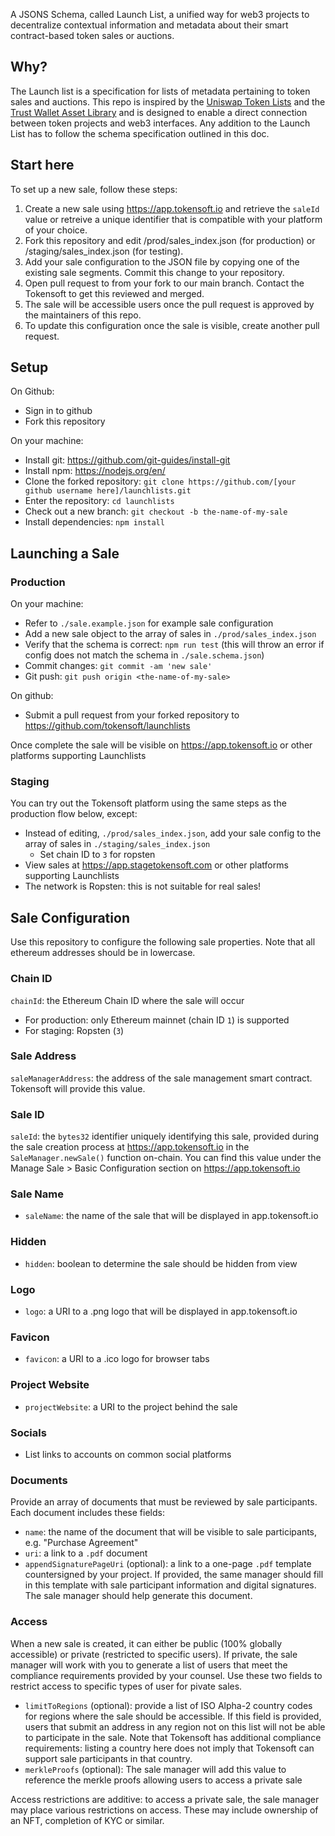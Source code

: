 A JSONS Schema, called Launch List, a unified way for web3 projects to decentralize contextual information and metadata about 
their smart contract-based token sales or auctions.

## Why?

The Launch list is a specification for lists of metadata pertaining to token sales and auctions. This repo
is inspired by the [Uniswap Token Lists](https://github.com/Uniswap/token-lists) and the [Trust Wallet Asset Library](https://github.com/trustwallet/assets/tree/master/blockchains)
and is designed to enable a direct connection between token projects and web3 interfaces. Any addition to the Launch List has to follow the schema specification outlined in this doc.  

## Start here
To set up a new sale, follow these steps:
1. Create a new sale using https://app.tokensoft.io and retrieve the `saleId` value or retreive a unique identifier that is compatible with your platform of your choice.
2. Fork this repository and edit /prod/sales_index.json (for production) or /staging/sales_index.json (for testing).
3. Add your sale configuration to the JSON file by copying one of the existing sale segments. Commit this change to your repository.
4. Open pull request to from your fork to our main branch. Contact the Tokensoft to get this reviewed and merged.
5. The sale will be accessible users once the pull request is approved by the maintainers of this repo.
6. To update this configuration once the sale is visible, create another pull request.

## Setup
On Github:
* Sign in to github
* Fork this repository

On your machine:
* Install git: https://github.com/git-guides/install-git
* Install npm: https://nodejs.org/en/
* Clone the forked repository: `git clone https://github.com/[your github username here]/launchlists.git`
* Enter the repository: `cd launchlists`
* Check out a new branch: `git checkout -b the-name-of-my-sale`
* Install dependencies: `npm install`

## Launching a Sale

### Production
On your machine:
* Refer to `./sale.example.json` for example sale configuration
* Add a new sale object to the array of sales in `./prod/sales_index.json`
* Verify that the schema is correct: `npm run test` (this will throw an error if config does not match the schema in `./sale.schema.json`)
* Commit changes: `git commit -am 'new sale'`
* Git push: `git push origin <the-name-of-my-sale>`

On github:
* Submit a pull request from your forked repository to https://github.com/tokensoft/launchlists

Once complete the sale will be visible on https://app.tokensoft.io or other platforms supporting Launchlists

### Staging
You can try out the Tokensoft platform using the same steps as the production flow below, except:
* Instead of editing, `./prod/sales_index.json`, add your sale config to the array of sales in `./staging/sales_index.json`
  * Set chain ID to `3` for ropsten
* View sales at https://app.stagetokensoft.com or other platforms supporting Launchlists
* The network is Ropsten: this is not suitable for real sales!

## Sale Configuration
Use this repository to configure the following sale properties. Note that all ethereum addresses should be in lowercase.

### Chain ID
`chainId`: the Ethereum Chain ID where the sale will occur
* For production: only Ethereum mainnet (chain ID `1`) is supported
* For staging: Ropsten (`3`)

### Sale Address
`saleManagerAddress`: the address of the sale management smart contract. Tokensoft will provide this value.

### Sale ID
`saleId`: the `bytes32` identifier uniquely identifying this sale, provided during the sale creation process at https://app.tokensoft.io in the `SaleManager.newSale()` function on-chain. You can find this value under the Manage Sale > Basic Configuration section on https://app.tokensoft.io

### Sale Name
* `saleName`: the name of the sale that will be displayed in app.tokensoft.io

### Hidden
* `hidden`: boolean to determine the sale should be hidden from view

### Logo
* `logo`: a URI to a .png logo that will be displayed in app.tokensoft.io

### Favicon
* `favicon`: a URI to a .ico logo for browser tabs

### Project Website
* `projectWebsite`: a URI to the project behind the sale

### Socials
* List links to accounts on common social platforms 

### Documents
Provide an array of documents that must be reviewed by sale participants. Each document includes these fields:
* `name`: the name of the document that will be visible to sale participants, e.g. "Purchase Agreement"
* `uri`: a link to a `.pdf` document
* `appendSignaturePageUri` (optional): a link to a one-page `.pdf` template countersigned by your project. 
If provided, the same manager should fill in this template with sale participant information and digital signatures. 
The sale manager should help generate this document.

### Access
When a new sale is created, it can either be public (100% globally accessible) or private (restricted to specific users). 
If private, the sale manager will work with you to generate a list of users that meet the compliance requirements provided by your counsel. Use these two fields to restrict access to specific types of user for pivate sales.

* `limitToRegions` (optional): provide a list of ISO Alpha-2 country codes for regions where the sale should be accessible. If this field is provided, users that submit an address in any region not on this list will not be able to participate in the sale. Note that Tokensoft has additional compliance requirements: listing a country here does not imply that Tokensoft can support sale participants in that country.
* `merkleProofs` (optional): The sale manager will add this value to reference the merkle proofs allowing users to access a private sale

Access restrictions are additive: to access a private sale, the sale manager may place various restrictions on access. These may include ownership of an NFT, completion of KYC or similar.

